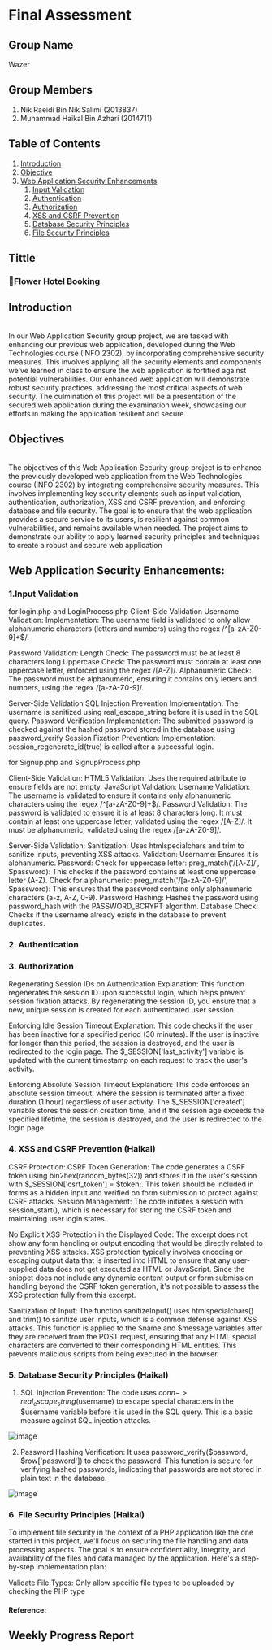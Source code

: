# Final Assessment

## Group Name
Wazer

## Group Members
1. Nik Raeidi Bin Nik Salimi (2013837)
2. Muhammad Haikal Bin Azhari (2014711)

## Table of Contents
1. [Introduction](#int)
2. [Objective](#obj)
3. [Web Application Security Enhancements](#web)
    1. [Input Validation](#inp)
    2. [Authentication](#authe)
    3. [Authorization](#autho)
    4. [XSS and CSRF Prevention](#xss)
    5. [Database Security Principles](#data)
    6. [File Security Principles](#fil)

## Tittle
### 🏨Flower Hotel Booking

## <a name="int"/> Introduction
<br>
In our Web Application Security group project, we are tasked with enhancing our previous web application, developed during the Web Technologies course (INFO 2302), by incorporating comprehensive security measures. This involves applying all the security elements and components we've learned in class to ensure the web application is fortified against potential vulnerabilities. Our enhanced web application will demonstrate robust security practices, addressing the most critical aspects of web security. The culmination of this project will be a presentation of the secured web application during the examination week, showcasing our efforts in making the application resilient and secure.

## <a name="obj"/>Objectives
<br>
The objectives of this Web Application Security group project is to enhance the previously developed web application from the Web Technologies course (INFO 2302) by integrating comprehensive security measures. This involves implementing key security elements such as input validation, authentication, authorization, XSS and CSRF prevention, and enforcing database and file security. The goal is to ensure that the web application provides a secure service to its users, is resilient against common vulnerabilities, and remains available when needed. The project aims to demonstrate our ability to apply learned security principles and techniques to create a robust and secure web application

## <a name="web"/>Web Application Security Enhancements:

### <a name="inp"/> 1.Input Validation
for login.php and LoginProcess.php
Client-Side Validation
Username Validation:
Implementation: The username field is validated to only allow alphanumeric characters (letters and numbers) using the regex /^[a-zA-Z0-9]+$/.

Password Validation:
Length Check: The password must be at least 8 characters long
Uppercase Check: The password must contain at least one uppercase letter, enforced using the regex /[A-Z]/.
Alphanumeric Check: The password must be alphanumeric, ensuring it contains only letters and numbers, using the regex /[a-zA-Z0-9]/.

Server-Side Validation
SQL Injection Prevention
Implementation: The username is sanitized using real_escape_string before it is used in the SQL query.
Password Verification
Implementation: The submitted password is checked against the hashed password stored in the database using password_verify
Session Fixation Prevention:
Implementation: session_regenerate_id(true) is called after a successful login.

for Signup.php and SignupProcess.php

Client-Side Validation:
HTML5 Validation: Uses the required attribute to ensure fields are not empty.
JavaScript Validation:
Username Validation:
The username is validated to ensure it contains only alphanumeric characters using the regex /^[a-zA-Z0-9]+$/.
Password Validation:
The password is validated to ensure it is at least 8 characters long.
It must contain at least one uppercase letter, validated using the regex /[A-Z]/.
It must be alphanumeric, validated using the regex /[a-zA-Z0-9]/.

Server-Side Validation:
Sanitization: Uses htmlspecialchars and trim to sanitize inputs, preventing XSS attacks.
Validation:
Username: Ensures it is alphanumeric.
Password: 
Check for uppercase letter:
preg_match('/[A-Z]/', $password): This checks if the password contains at least one uppercase letter (A-Z).
Check for alphanumeric:
preg_match('/[a-zA-Z0-9]/', $password): This ensures that the password contains only alphanumeric characters (a-z, A-Z, 0-9).
Password Hashing: Hashes the password using password_hash with the PASSWORD_BCRYPT algorithm.
Database Check: Checks if the username already exists in the database to prevent duplicates.

### <a name="authe"/> 2. Authentication


### <a name="autho"/> 3. Authorization
Regenerating Session IDs on Authentication
Explanation: This function regenerates the session ID upon successful login, which helps prevent session fixation attacks. By regenerating the session ID, you ensure that a new, unique session is created for each authenticated user session.

Enforcing Idle Session Timeout
Explanation: This code checks if the user has been inactive for a specified period (30 minutes). If the user is inactive for longer than this period, the session is destroyed, and the user is redirected to the login page. The $_SESSION['last_activity'] variable is updated with the current timestamp on each request to track the user's activity.

Enforcing Absolute Session Timeout
Explanation: This code enforces an absolute session timeout, where the session is terminated after a fixed duration (1 hour) regardless of user activity. The $_SESSION['created'] variable stores the session creation time, and if the session age exceeds the specified lifetime, the session is destroyed, and the user is redirected to the login page.

### <a name="xss"/> 4. XSS and CSRF Prevention (Haikal)
CSRF Protection:
CSRF Token Generation: The code generates a CSRF token using bin2hex(random_bytes(32)) and stores it in the user's session with $_SESSION['csrf_token'] = $token;. This token should be included in forms as a hidden input and verified on form submission to protect against CSRF attacks.
Session Management: The code initiates a session with session_start(), which is necessary for storing the CSRF token and maintaining user login states.

No Explicit XSS Protection in the Displayed Code: The excerpt does not show any form handling or output encoding that would be directly related to preventing XSS attacks. XSS protection typically involves encoding or escaping output data that is inserted into HTML to ensure that any user-supplied data does not get executed as HTML or JavaScript. Since the snippet does not include any dynamic content output or form submission handling beyond the CSRF token generation, it's not possible to assess the XSS protection fully from this excerpt.

Sanitization of Input: The function sanitizeInput() uses htmlspecialchars() and trim() to sanitize user inputs, which is a common defense against XSS attacks. This function is applied to the $name and $message variables after they are received from the POST request, ensuring that any HTML special characters are converted to their corresponding HTML entities. This prevents malicious scripts from being executed in the browser.

### <a name="data"/> 5. Database Security Principles (Haikal)

1. SQL Injection Prevention: The code uses $conn->real_escape_string($username) to escape special characters in the $username variable before it is used in the SQL query. This is a basic measure against SQL injection attacks.

![image](https://github.com/haikalbill/webappsec_fa/assets/90669152/fb217c25-27c3-4ed2-9f7d-46e4e2ac9989)

2. Password Hashing Verification: It uses password_verify($password, $row['password']) to check the password. This function is secure for verifying hashed passwords, indicating that passwords are not stored in plain text in the database.

![image](https://github.com/haikalbill/webappsec_fa/assets/90669152/70dc7215-9df9-43fd-9fa7-b8093c115ed0)



### <a name="fil"/> 6. File Security Principles (Haikal)
To implement file security in the context of a PHP application like the one started in this project, we'll focus on securing the file handling and data processing aspects. The goal is to ensure confidentiality, integrity, and availability of the files and data managed by the application. Here's a step-by-step implementation plan:


Validate File Types: Only allow specific file types to be uploaded by checking the PHP type

#### Reference:

  
## Weekly Progress Report
